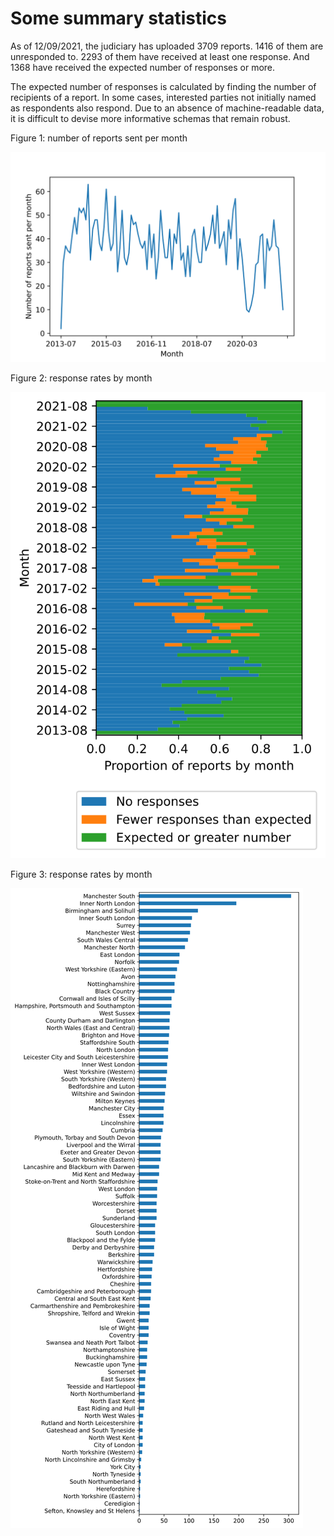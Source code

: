 
# Some summary statistics

As of 12/09/2021, the judiciary
has uploaded 3709
reports. 
1416
of them are unresponded to.
2293 
of them have received at least one response. And
1368
have received the expected number of responses or more.

The expected number of responses is calculated by finding the number
of recipients of a report. In some cases, interested parties not
initially named as respondents also respond. Due to an absence of
machine-readable data, it is difficult to devise more informative schemas
that remain robust.

Figure 1: number of reports sent per month

![Number of reports sent per month](./reports-per-month.svg)

Figure 2: response rates by month

![Response rates by month](./responses-over-time.svg)

Figure 3: response rates by month

![Response rates by month](./areas.svg)


